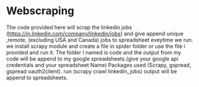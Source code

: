 # Webscraping
The code provided here will scrap the linkedin jobs (https://in.linkedin.com/company/linkedin/jobs) and give append unique ,remote, (excluding USA and Canada) jobs to spreadsheet eveytime we run.
we install scrapy module and create a file in spider folder or use the file i provided and run it.
The folder I named is code and the output from my code will be append to my google spreadsheets.(give your google api credentials and your spreadsheet Name)
Packages used (Scrapy, gspread, gspread oauth2client).
run  (scrapy crawl linkedin_jobs) output will be append to spreadsheets.

